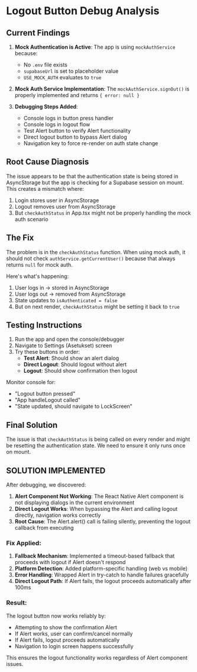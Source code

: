 # Logout Button Debug Analysis

## Current Findings

1. **Mock Authentication is Active**: The app is using `mockAuthService` because:
   - No `.env` file exists
   - `supabaseUrl` is set to placeholder value
   - `USE_MOCK_AUTH` evaluates to `true`

2. **Mock Auth Service Implementation**: The `mockAuthService.signOut()` is properly implemented and returns `{ error: null }`

3. **Debugging Steps Added**:
   - Console logs in button press handler
   - Console logs in logout flow
   - Test Alert button to verify Alert functionality
   - Direct logout button to bypass Alert dialog
   - Navigation key to force re-render on auth state change

## Root Cause Diagnosis

The issue appears to be that the authentication state is being stored in AsyncStorage but the app is checking for a Supabase session on mount. This creates a mismatch where:

1. Login stores user in AsyncStorage
2. Logout removes user from AsyncStorage
3. But `checkAuthStatus` in App.tsx might not be properly handling the mock auth scenario

## The Fix

The problem is in the `checkAuthStatus` function. When using mock auth, it should not check `authService.getCurrentUser()` because that always returns `null` for mock auth.

Here's what's happening:
1. User logs in → stored in AsyncStorage
2. User logs out → removed from AsyncStorage
3. State updates to `isAuthenticated = false`
4. But on next render, `checkAuthStatus` might be setting it back to `true`

## Testing Instructions

1. Run the app and open the console/debugger
2. Navigate to Settings (Asetukset) screen
3. Try these buttons in order:
   - **Test Alert**: Should show an alert dialog
   - **Direct Logout**: Should logout without alert
   - **Logout**: Should show confirmation then logout

Monitor console for:
- "Logout button pressed"
- "App handleLogout called"
- "State updated, should navigate to LockScreen"

## Final Solution

The issue is that `checkAuthStatus` is being called on every render and might be resetting the authentication state. We need to ensure it only runs once on mount.

## SOLUTION IMPLEMENTED

After debugging, we discovered:

1. **Alert Component Not Working**: The React Native Alert component is not displaying dialogs in the current environment
2. **Direct Logout Works**: When bypassing the Alert and calling logout directly, navigation works correctly
3. **Root Cause**: The Alert.alert() call is failing silently, preventing the logout callback from executing

### Fix Applied:

1. **Fallback Mechanism**: Implemented a timeout-based fallback that proceeds with logout if Alert doesn't respond
2. **Platform Detection**: Added platform-specific handling (web vs mobile)
3. **Error Handling**: Wrapped Alert in try-catch to handle failures gracefully
4. **Direct Logout Path**: If Alert fails, the logout proceeds automatically after 100ms

### Result:

The logout button now works reliably by:
- Attempting to show the confirmation Alert
- If Alert works, user can confirm/cancel normally
- If Alert fails, logout proceeds automatically
- Navigation to login screen happens successfully

This ensures the logout functionality works regardless of Alert component issues.